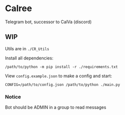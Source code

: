 # Calree

Telegram bot, successor to CalVa (discord)

## WIP

Utils are in `./CR_Utils`

Install all dependencies:

```shell
/path/to/python -m pip install -r ./requirements.txt
```

View `config.example.json` to make a config and start:

```shell
CONFIG=/path/to/config.json /path/to/python ./main.py
```

### Notice

Bot should be ADMIN in a group to read messages

